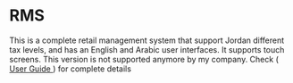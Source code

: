 # RMS
This is a complete retail management system that support Jordan different tax levels, and has an English and Arabic user interfaces.
It supports touch screens. 
This version is not supported anymore by my company. 
Check (<a href='UserGuide(CalciumRMS2015v1.1).pdf'> User Guide </a>) for complete details

